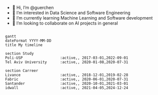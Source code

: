 - 👋 Hi, I’m @guerchen
- 👀 I’m interested in Data Science and Software Engineering
- 🌱 I’m currently learning Machine Learning and Software development
- 💞️ I’m looking to collaborate on AI projects in general

```mermaid

gantt
dateFormat YYYY-MM-DD
title My timeline

section Study
Poli-USP                 :active,, 2017-03-01,2022-09-01
Tel Aviv University      :active,, 2020-01-08,2020-07-31

section Carreer
Livance                  :active,, 2018-12-01,2019-02-28
Fabric                   :active,, 2020-06-01,2020-07-31
Santander                :active,, 2020-10-01,2021-03-01
idwall                   :active,, 2021-04-05,2024-12-24
```

<!---
guerchen/guerchen is a ✨ special ✨ repository because its `README.md` (this file) appears on your GitHub profile.
You can click the Preview link to take a look at your changes.
--->

